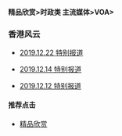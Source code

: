 #### 精品欣赏>时政类 主流媒体>VOA>
### 香港风云

- [2019.12.22 特别报道](https://youtu.be/IMSUCT_TB8k)

- [2019.12.14 特别报道](https://youtu.be/LKN5E6b4AKk)

- [2019.12.12 特别报道](https://youtu.be/f6BfzDwPSOY)


#### 推荐点击
- [精品欣赏](https://summer200.github.io/content/main)
